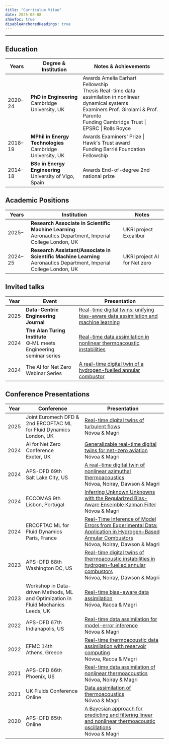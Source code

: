 ```yaml
---
title: "Curriculum Vitae"
date: 2025-08-08
showToc: true
disableAnchoredHeadings: true
---
```


<hr>

## Education

| Years | Degree & Institution | <span class="cv-note">Notes & Achievements</span> |
|-------------|------------------|----------------------|
| 2020–24 | **PhD in Engineering**<br>Cambridge University, UK | <span class="cv-note"><span class="cv-note-label">Awards</span> Amelia Earhart Fellowship <br> <span class="cv-note-label">Thesis</span> Real-time data assimilation in nonlinear dynamical systems<br> <span class="cv-note-label">Examiners</span> Prof. Girolami &amp; Prof. Parente <br> <span class="cv-note-label">Funding</span> Cambridge Trust <span class="cv-highlight">&#124;</span> EPSRC <span class="cv-highlight">&#124;</span> Rolls Royce</span>|
| 2018–19 | **MPhil in Energy Technologies**<br>Cambridge University, UK | <span class="cv-note"><span class="cv-note-label">Awards</span> Examiners' Prize <span class="cv-highlight">&#124;</span> Hawk's Trust award<br><span class="cv-note-label">Funding</span> Barrié Foundation Fellowship </span>|
| 2014–18 | **BSc in Energy Engineering**<br>University of Vigo, Spain | <span class="cv-note"><span class="cv-note-label">Awards</span> End-of-degree 2nd national prize</span> |

<!-- <hr> -->

##  Academic Positions

| Years | Institution |  Notes    |
|-------------|------------------|----------------------|
| 2025– | **Research Associate in Scientific Machine Learning**<br>Aeronautics Department, Imperial College London, UK |  UKRI project Excalibur|
| 2024–25 | **Research Assistant/Associate in Scientific Machine Learning**<br>Aeronautics Department, Imperial College London, UK |  UKRI project AI for Net zero|





## Invited talks

| Year | Event | Presentation |
|------|-------|--------------|
| 2025  | **Data-Centric Engineering Journal** | [Real-time digital twins: unifying bias-aware data assimilation and machine learning](https://doi.org/10.52843/cassyni.svynpv) |
| 2024 | **The Alan Turing Institute**   <br> Φ‑ML meets Engineering seminar series | [Real-time data assimilation in nonlinear thermoacoustic instabilities](https://www.turing.ac.uk/events/phi-ml-meets-engineering-real-time-data-assimilation-nonlinear-thermoacoustic-instabilities) |
| 2024 | The AI for Net Zero Webinar Series | [A real-time digital twin of a hydrogen-fuelled annular combustor](https://www.youtube.com/watch?v=BB-Qp1RTBdA&t=2098s) |



## Conference Presentations

| Year | Conference | Presentation |
|------|------------|--------------|
| 2025 | Joint Euromech DFD & 2nd ERCOFTAC ML for Fluid Dynamics <br>London, UK | [Real-time digital twins of turbulent flows]((https://629.euromech.org/program/) ) <br>Nóvoa & Magri |
| 2024 | AI for Net Zero Conference <br>Exeter, UK | [Generalizable real-time digital twins for net-zero aviation](https://netzeroplus.ac.uk/wp-content/uploads/2024/12/Abstracts.pdf) <br>Nóvoa & Magri |
| 2024 | APS-DFD 69th <br>Salt Lake City, US | [A real-time digital twin of nonlinear azimuthal thermoacoustics](https://meetings.aps.org/Meeting/DFD24/Session/C02.14) <br>Nóvoa, Noiray, Dawson & Magri |
| 2024 | ECCOMAS 9th <br>Lisbon, Portugal | [Inferring Unknown Unknowns with the Regularized Bias-Aware Ensemble Kalman Filter](https://eccomas2024.org/event/contribution/ce4c4b2f-bf8a-11ee-8aba-000c29ddfc0c) <br>Nóvoa & Magri |
| 2024 | ERCOFTAC ML for Fluid Dynamics <br>Paris, France | [Real-Time Inference of Model Errors from Experimental Data: Application in Hydrogen-Based Annular Combustors](https://www.ercoftac.org/events/machine-learning-for-fluid-dynamics/) <br>Nóvoa, Noiray, Dawson & Magri|
| 2023 | APS-DFD 68th <br>Washington DC, US | [Real-time digital twins of thermoacoustic instabilities in hydrogen-fuelled annular combustors](https://meetings.aps.org/Meeting/DFD23/Session/L30.8) <br>Nóvoa, Noiray, Dawson & Magri |
| 2023 | Workshop in Data-driven Methods, ML and Optimization in Fluid Mechanics  <br>Leeds, UK | [Real-time bias-aware data assimilation](https://fluids.leeds.ac.uk/2022/09/02/workshop-data-driven-methods-in-fluid-mechanics/) <br>Nóvoa, Racca & Magri |
| 2022 | APS-DFD 67th <br> Indianapolis, US| [Real-time data assimilation for model-error inference](https://meetings.aps.org/Meeting/DFD22/Session/G12.4) <br>Nóvoa & Magri |
| 2022 | EFMC 14th <br>Athens, Greece | [Real-time thermoacoustic data assimilation with reservoir computing](https://drive.google.com/file/d/1IQIPLiiKhk402GFQNzActrnf9nWw_D1Z/view?usp=sharing) <br>Nóvoa, Racca & Magri |
| 2021 | APS-DFD 66th <br>Phoenix, US | [Real-time data assimilation of nonlinear thermoacoustics](https://meetings.aps.org/Meeting/DFD21/Session/A07.2) <br>Nóvoa, Noiray & Magri |
| 2021 | UK Fluids Conference  <br>Online | [Data assimilation of thermoacoustics](https://www.southampton.ac.uk/~assets/doc/comms%20and%20marketing/2021_EngineeR_AbstractBooklet.pdf) <br>Nóvoa & Magri |
| 2020 | APS-DFD 65th  <br>Online | [A Bayesian approach for predicting and filtering linear and nonlinear thermoacoustic oscillations](https://meetings.aps.org/Meeting/DFD20/Session/E04.7) <br>Nóvoa & Magri |



<!-- 
## Contact
- Email: a[dot]novoa[at]imperial.ac.uk -->